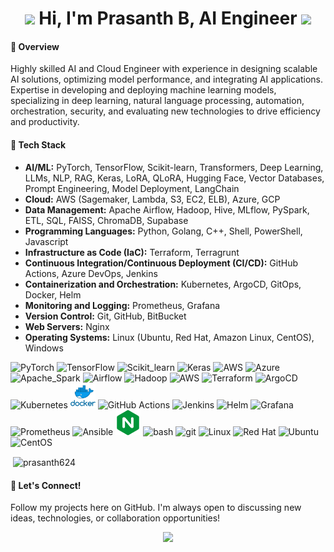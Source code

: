 <h1 align="center"><img src="https://user-images.githubusercontent.com/42378118/110234147-e3259600-7f4e-11eb-95be-0c4047144dea.gif" width="30"> Hi, I'm Prasanth B, AI Engineer <img src="https://emojis.slackmojis.com/emojis/images/1531849430/4246/blob-sunglasses.gif?1531849430" width="30"/></h1>

#### 🌟 Overview
Highly skilled AI and Cloud Engineer with experience in designing scalable AI solutions, optimizing model performance, and integrating AI applications. Expertise in developing and deploying machine learning models, specializing in deep learning, natural language processing, automation, orchestration, security, and evaluating new technologies to drive efficiency and productivity.


#### 🚀 Tech Stack
- **AI/ML:** PyTorch, TensorFlow, Scikit-learn, Transformers, Deep Learning, LLMs, NLP, RAG, Keras, LoRA, QLoRA, Hugging Face, Vector Databases, Prompt Engineering, Model Deployment, LangChain
- **Cloud:** AWS (Sagemaker, Lambda, S3, EC2, ELB), Azure, GCP
- **Data Management:** Apache Airflow, Hadoop, Hive, MLflow, PySpark, ETL, SQL, FAISS, ChromaDB, Supabase
- **Programming Languages:** Python, Golang, C++, Shell, PowerShell, Javascript
- **Infrastructure as Code (IaC):** Terraform, Terragrunt 
- **Continuous Integration/Continuous Deployment (CI/CD):** GitHub Actions, Azure DevOps, Jenkins  
- **Containerization and Orchestration:** Kubernetes, ArgoCD, GitOps, Docker, Helm  
- **Monitoring and Logging:** Prometheus, Grafana  
- **Version Control:** Git, GitHub, BitBucket
- **Web Servers:** Nginx
- **Operating Systems:** Linux (Ubuntu, Red Hat, Amazon Linux, CentOS), Windows


<p align="left">
        <img src="https://upload.wikimedia.org/wikipedia/commons/1/10/PyTorch_logo_icon.svg" alt="PyTorch" title="PyTorch" width="40" height="40"/>
        <img src="https://upload.wikimedia.org/wikipedia/commons/2/2d/Tensorflow_logo.svg" alt="TensorFlow" title="TensorFlow" width="40" height="40"/>
        <img src="https://upload.wikimedia.org/wikipedia/commons/0/05/Scikit_learn_logo_small.svg" alt="Scikit_learn" title="Scikit_learn" width="40" height="40"/>
        <img src="https://upload.wikimedia.org/wikipedia/commons/a/ae/Keras_logo.svg" alt="Keras" title="Keras" width="40" height="40"/>
        <img src="https://www.vectorlogo.zone/logos/amazon_aws/amazon_aws-icon.svg" alt="AWS" title="AWS" width="40" height="40"/>    
        <img src="https://upload.wikimedia.org/wikipedia/commons/f/fa/Microsoft_Azure.svg" alt="Azure" title="Azure" width="40" height="40"/>                    
        <img src="https://upload.wikimedia.org/wikipedia/commons/f/f3/Apache_Spark_logo.svg" alt="Apache_Spark" title="Apache_Spark" width="40" height="40"/>  
        <img src="https://upload.wikimedia.org/wikipedia/commons/d/de/AirflowLogo.png" alt="Airflow" title="Airflow" width="40" height="40"/>  
        <img src="https://upload.wikimedia.org/wikipedia/commons/0/0e/Hadoop_logo.svg" alt="Hadoop" title="Hadoop" width="40" height="40"/>  
        <img src="https://www.vectorlogo.zone/logos/amazon_aws/amazon_aws-icon.svg" alt="AWS" title="AWS" width="40" height="40"/>  
        <img src="https://www.vectorlogo.zone/logos/terraformio/terraformio-icon.svg" alt="Terraform" title="Terraform" width="40" height="40"/>
<img src="https://camo.githubusercontent.com/fa46a7608ab776ac1e71c7be0696a824f295813d21f75475e11488216c2dcf1c/68747470733a2f2f7265646861742d7363686f6c6172732e6769746875622e696f2f6172676f63642d7475746f7269616c2f6172676f63642d7475746f7269616c2f5f696d616765732f6172676f63642d6c6f676f2e706e67" alt="ArgoCD" title="ArgoCD" width="40" height="40"/>
        <img src="https://www.vectorlogo.zone/logos/kubernetes/kubernetes-icon.svg" alt="Kubernetes" title="Kubernetes" width="40" height="40"/>
        <img src="https://raw.githubusercontent.com/github/explore/80688e429a7d4ef2fca1e82350fe8e3517d3494d/topics/docker/docker.png" alt="Docker" title="Docker" width="40" height="40"/>
        <img src="https://icon.icepanel.io/Technology/svg/GitHub-Actions.svg" alt="GitHub Actions" title="GitHub Actions" width="40" height="40"/>
        <img src="https://www.vectorlogo.zone/logos/jenkins/jenkins-icon.svg" alt="Jenkins" title="Jenkins" width="40" height="40"/>        
        <img src="https://www.vectorlogo.zone/logos/helmsh/helmsh-icon.svg" alt="Helm" title="Helm" width="40" height="40"/>
        <img src="https://www.vectorlogo.zone/logos/grafana/grafana-icon.svg" alt="Grafana" title="Grafana" width="40" height="40"/>
        <img src="https://www.vectorlogo.zone/logos/prometheusio/prometheusio-icon.svg" alt="Prometheus" title="Prometheus" width="40" height="40"/>
        <img src="https://www.vectorlogo.zone/logos/ansible/ansible-icon.svg" alt="Ansible" title="Ansible" width="40" height="40"/>
        <img src="https://raw.githubusercontent.com/github/explore/85cceaeeaf993ca35664dc37ea24f9237fbbfc14/topics/nginx/nginx.png" alt="Nginx" title="Nginx" width="40" height="40"/>
        <img src="https://www.vectorlogo.zone/logos/gnu_bash/gnu_bash-icon.svg" alt="bash" width="40" height="40"/>
        <img src="https://www.vectorlogo.zone/logos/git-scm/git-scm-icon.svg" alt="git" width="40" height="40"/>
        <img src="https://brandlogos.net/wp-content/uploads/2020/03/Linux-logo.png" alt="Linux" title="Linux" width="40" height="40"/>
        <img src="https://upload.wikimedia.org/wikipedia/commons/d/d8/Red_Hat_logo.svg" alt="Red Hat" title="Red Hat" width="40" height="40"/>
        <img src="https://www.vectorlogo.zone/logos/ubuntu/ubuntu-icon.svg" alt="Ubuntu" title="Ubuntu" width="40" height="40"/>
        <img src="https://www.vectorlogo.zone/logos/centos/centos-icon.svg" alt="CentOS" title="CentOS" width="40" height="40"/> </p>
<p>&nbsp;<img align="center" src="https://github-readme-stats.vercel.app/api?username=prasanth624&show_icons=true&hide=stars,issues" alt="prasanth624" /></p>

#### 🤝 Let's Connect!
Follow my projects here on GitHub. I'm always open to discussing new ideas, technologies, or collaboration opportunities!

<p align="center">
  <img src="https://capsule-render.vercel.app/api?type=waving&color=gradient&height=60&section=footer"/>
</p>
